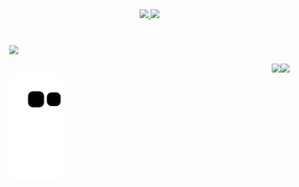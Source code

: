 <div align="center">
  <a href="https://github.com/19loren">
  <img height="180em" src="https://github-readme-stats.vercel.app/api?username=19loren&show_icons=true&theme=omni&include_all_commits=true&count_private=true"/>
  <img height="180em" src="https://github-readme-stats.vercel.app/api/top-langs/?username=19loren&layout=compact&langs_count=7&theme=omni"/>
</div>

  ##
 
 <div style="display: inline_block"><br> 
  <img src="https://skillicons.dev/icons?i=git,github,python,css,html,c,figma,mysql&perline=4" /><br>

  <a href="https://discord.gg/639995140911398923" class="fa-brands fa-discord"><img align="right" src="https://skillicons.dev/icons?i=discord"></a> 
  <a href="https://www.linkedin.com/in/loren-tavolaro-9bb207234/" target="_blank"><img align="right" src="https://skillicons.dev/icons?i=linkedin"></a>
  
</div>
       
  ##
 
<div> 
  
 
![Snake animation](https://github.com/19loren/19loren/blob/output/github-contribution-grid-snake.svg)
 
</div>
          
##

